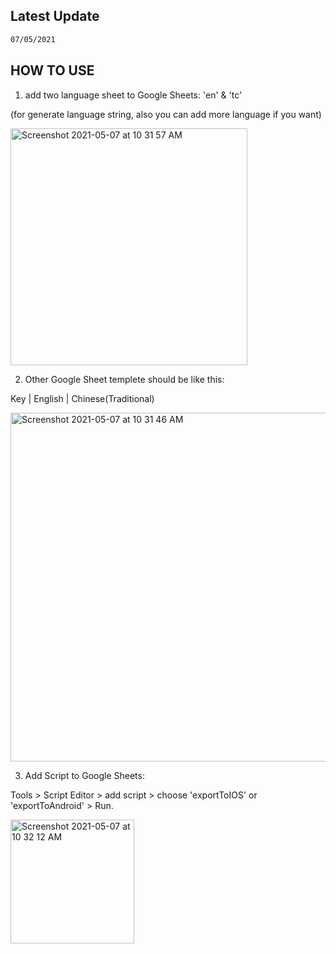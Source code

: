 ## Latest Update
```bash
07/05/2021
```

## HOW TO USE
1. add two language sheet to Google Sheets: 'en' & 'tc'

(for generate language string, also you can add more language if you want)

<img width="379" alt="Screenshot 2021-05-07 at 10 31 57 AM" src="https://user-images.githubusercontent.com/83448518/117389900-b9bdc200-af1f-11eb-8216-2250547cdcb5.png">

2. Other Google Sheet templete should be like this:

Key | English | Chinese(Traditional)

<img width="558" alt="Screenshot 2021-05-07 at 10 31 46 AM" src="https://user-images.githubusercontent.com/83448518/117390039-03a6a800-af20-11eb-984e-4908a4bd5539.png">


3. Add Script to Google Sheets:

Tools > Script Editor > add script > choose 'exportToIOS' or 'exportToAndroid' > Run.

<img width="198" alt="Screenshot 2021-05-07 at 10 32 12 AM" src="https://user-images.githubusercontent.com/83448518/117390001-f1c50500-af1f-11eb-9127-b79c1f87efb8.png">
